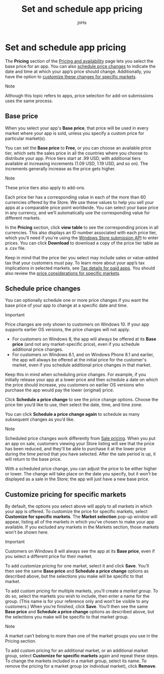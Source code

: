 ﻿---
author: jnHs
Description: Select the base price for an app and schedule price changes. You can also customize these options for specific markets. 
title: Set and schedule app pricing
ms.author: wdg-dev-content
ms.date: 08/03/2017
ms.topic: article
ms.prod: windows
ms.technology: uwp
keywords: windows 10, uwp
---

# Set and schedule app pricing

The **Pricing** section of the [Pricing and availability](set-app-pricing-and-availability.md) page lets you select the base price for an app. You can also [schedule price changes](#schedule-price-changes) to indicate the date and time at which your app’s price should change. Additionally, you have the option to [customize these changes for specific markets](#customize-pricing-for-specific-markets). 

> [!NOTE]
> Although this topic refers to apps, price selection for add-on submissions uses the same process.

## Base price

When you select your app's **Base price**, that price will be used in every market where your app is sold, unless you specify a custom price for particular market(s).

You can set the **Base price** to **Free**, or you can choose an available price tier, which sets the sales price in all the countries where you choose to distribute your app. Price tiers start at .99 USD, with additional tiers available at increasing increments (1.09 USD, 1.19 USD, and so on). The increments generally increase as the price gets higher. 

> [!NOTE]
> These price tiers also apply to add-ons. 

Each  price tier has a corresponding value in each of the more than 60 currencies offered by the Store. We use these values to help you sell your apps at a comparable price point worldwide. You can select your base price in any currency, and we’ll automatically use the corresponding value for different markets.

In the **Pricing** section, click **view table** to see the corresponding prices in all currencies. This also displays an ID number associated with each price tier, which you’ll need if you're using the [Windows Store submission API](../monetize/manage-app-submissions.md#price-tiers) to enter prices. You can click **Download** to download a copy of the price tier table as a .csv file.

Keep in mind that the price tier you select may include sales or value-added tax that your customers must pay. To learn more about your app’s tax implications in selected markets, see [Tax details for paid apps](tax-details-for-paid-apps.md). You should also review the [price considerations for specific markets](define-pricing-and-market-selection.md#price-considerations-for-specific-markets).

## Schedule price changes

You can optionally schedule one or more price changes if you want the base price of your app to change at a specific date and time. 

> [!IMPORTANT]
> Price changes are only shown to customers on Windows 10. If your app supports earlier OS versions, the price changes will not apply. 
>
> - For customers on Windows 8, the app will always be offered at its **Base price** (and not any market-specific price), even if you schedule additional price changes. 
> - For customers on Windows 8.1, and on Windows Phone 8.1 and earlier, the app will always be offered at the initial price for the customer's market, even if you schedule additional price changes in that market.
> 
> Keep this in mind when scheduling price changes. For example, if you initially release your app at a lower price and then schedule a date on which the price should increase, you customers on earlier OS versions who purchase the app would pay the lower (original) price.

Click **Schedule a price change** to see the price change options. Choose the price tier you’d like to use, then select the date, time, and time zone.

You can click **Schedule a price change again** to schedule as many subsequent changes as you’d like.

> [!NOTE]
> Scheduled price changes work differently from [Sale pricing](put-apps-and-add-ons-on-sale.md). When you put an app on sale, customers viewing your Store listing will see that the price has been reduced, and they'll be able to purchase it at the lower price during the time period that you have selected. After the sale period is up, it will return to the base price.
>
> With a scheduled price change, you can adjust the price to be either higher or lower. The change will take place on the date you specify, but it won’t be displayed as a sale in the Store; the app will just have a new base price. 

## Customize pricing for specific markets

By default, the options you select above will apply to all markets in which your app is offered. To customize the price for specific markets, select **Customize for specific markets**. The **Market selection** pop-up window will appear, listing all of the markets in which you’ve chosen to make your app available. If you excluded any markets in the Markets section, those markets won't be shown here. 

> [!IMPORTANT]
> Customers on Windows 8 will always see the app at its **Base price**, even if you select a different price for their market.

To add customize pricing for one market, select it and click **Save**. You’ll then see the same **Base price** and **Schedule a price change** options as described above, but the selections you make will be specific to that market.

To add custom pricing for multiple markets, you’ll create a *market group*. To do so, select the markets you wish to include, then enter a name for the group. (This name is for your reference only and won’t be visible to any customers.) When you’re finished, click **Save**. You’ll then see the same **Base price** and **Schedule a price change** options as described above, but the selections you make will be specific to that market group.

> [!NOTE]
> A market can’t belong to more than one of the market groups you use in the Pricing section.

To add custom pricing for an additional market, or an additional market group, select **Customize for specific markets** again and repeat these steps. To change the markets included in a market group, select its name. To remove the pricing for a market group (or individual market), click **Remove**.



